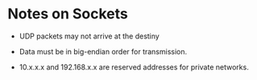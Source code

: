 Notes on Sockets
===

- UDP packets may not arrive at the destiny

- Data must be in big-endian order for transmission.

- 10.x.x.x and 192.168.x.x are reserved addresses for private networks.
